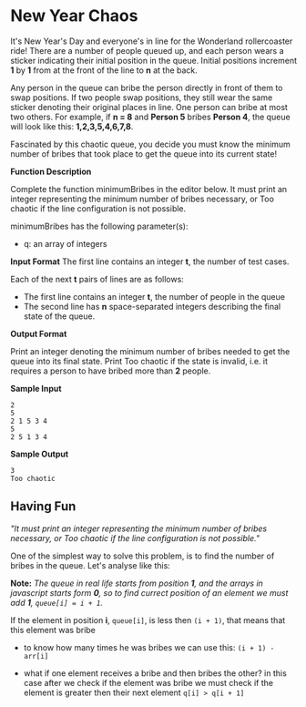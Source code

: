 # New Year Chaos

It's New Year's Day and everyone's in line for the Wonderland rollercoaster ride! There are a number of people queued up, and each person wears a sticker indicating their initial position in the queue. Initial positions increment **1** by **1** from at the front of the line to **n** at the back.

Any person in the queue can bribe the person directly in front of them to swap positions. If two people swap positions, they still wear the same sticker denoting their original places in line. One person can bribe at most two others. For example, if **n = 8** and **Person 5** bribes **Person 4**, the queue will look like this: **1,2,3,5,4,6,7,8**.

Fascinated by this chaotic queue, you decide you must know the minimum number of bribes that took place to get the queue into its current state!

**Function Description**

Complete the function minimumBribes in the editor below. It must print an integer representing the minimum number of bribes necessary, or Too chaotic if the line configuration is not possible.

minimumBribes has the following parameter(s):

* q: an array of integers

**Input Format**
The first line contains an integer **t**, the number of test cases.

Each of the next **t** pairs of lines are as follows:
* The first line contains an integer **t**, the number of people in the queue
* The second line has **n** space-separated integers describing the final state of the queue. 

**Output Format**

Print an integer denoting the minimum number of bribes needed to get the queue into its final state. Print Too chaotic if the state is invalid, i.e. it requires a person to have bribed more than **2** people.

**Sample Input**
```
2
5
2 1 5 3 4
5
2 5 1 3 4
```
**Sample Output**
```
3
Too chaotic
```
## Having Fun

*"It must print an integer representing the minimum number of bribes necessary, or Too chaotic if the line configuration is not possible."*

One of the simplest way to solve this problem, is to find the number of bribes in the queue. Let's analyse like this:

**Note:** *The queue in real life starts from position **1**, and the arrays in javascript starts form **0**, so to find currect position of an element we must add **1**, `queue[i] = i + 1`.*

If the element in position **i**, `queue[i]`, is less then `(i + 1)`, that means that this element was bribe 
    
* to know how many times he was bribes we can use this: `(i + 1) - arr[i]`

* what if one element receives a bribe and then bribes the other? in this case after we check if the element was bribe we must check if the element is greater then their next element `q[i] > q[i + 1]`
